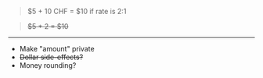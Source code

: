 > $5 + 10 CHF = $10 if rate is 2:1

> ~~$5 * 2 = $10~~
---
- Make "amount" private
- ~~Dollar side-effects?~~
- Money rounding?